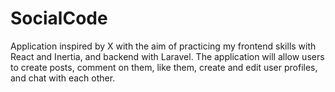 # SocialCode
Application inspired by X with the aim of practicing my frontend skills with React and Inertia, and backend with Laravel. The application will allow users to create posts, comment on them, like them, create and edit user profiles, and chat with each other.
